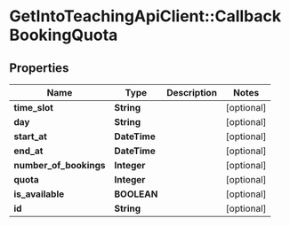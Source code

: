 # GetIntoTeachingApiClient::CallbackBookingQuota

## Properties
Name | Type | Description | Notes
------------ | ------------- | ------------- | -------------
**time_slot** | **String** |  | [optional] 
**day** | **String** |  | [optional] 
**start_at** | **DateTime** |  | [optional] 
**end_at** | **DateTime** |  | [optional] 
**number_of_bookings** | **Integer** |  | [optional] 
**quota** | **Integer** |  | [optional] 
**is_available** | **BOOLEAN** |  | [optional] 
**id** | **String** |  | [optional] 



